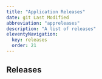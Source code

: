 ```yaml
---
title: "Application Releases"
date: git Last Modified
abbreviation: "appreleases"
description: "A list of releases"
eleventyNavigation:
  key: releases
  order: 21
---
```


## Releases
